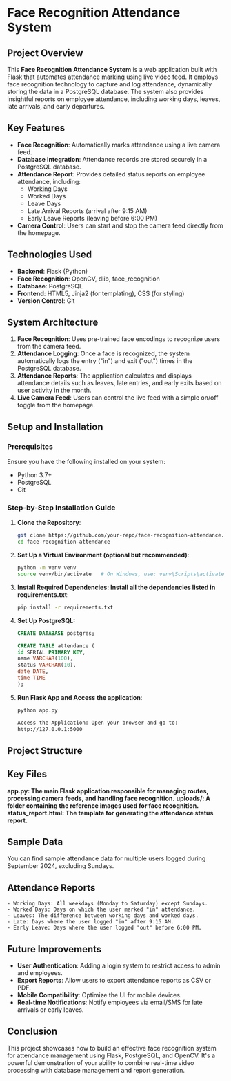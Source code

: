 
# Face Recognition Attendance System

## Project Overview
This **Face Recognition Attendance System** is a web application built with Flask that automates attendance marking using live video feed. It employs face recognition technology to capture and log attendance, dynamically storing the data in a PostgreSQL database. The system also provides insightful reports on employee attendance, including working days, leaves, late arrivals, and early departures.

## Key Features
- **Face Recognition**: Automatically marks attendance using a live camera feed.
- **Database Integration**: Attendance records are stored securely in a PostgreSQL database.
- **Attendance Report**: Provides detailed status reports on employee attendance, including:
  - Working Days
  - Worked Days
  - Leave Days
  - Late Arrival Reports (arrival after 9:15 AM)
  - Early Leave Reports (leaving before 6:00 PM)
- **Camera Control**: Users can start and stop the camera feed directly from the homepage.

## Technologies Used
- **Backend**: Flask (Python)
- **Face Recognition**: OpenCV, dlib, face_recognition
- **Database**: PostgreSQL
- **Frontend**: HTML5, Jinja2 (for templating), CSS (for styling)
- **Version Control**: Git

## System Architecture
1. **Face Recognition**: Uses pre-trained face encodings to recognize users from the camera feed.
2. **Attendance Logging**: Once a face is recognized, the system automatically logs the entry ("in") and exit ("out") times in the PostgreSQL database.
3. **Attendance Reports**: The application calculates and displays attendance details such as leaves, late entries, and early exits based on user activity in the month.
4. **Live Camera Feed**: Users can control the live feed with a simple on/off toggle from the homepage.

## Setup and Installation

### Prerequisites
Ensure you have the following installed on your system:
- Python 3.7+
- PostgreSQL
- Git

### Step-by-Step Installation Guide

1. **Clone the Repository**:
   ```bash
   git clone https://github.com/your-repo/face-recognition-attendance.git
   cd face-recognition-attendance

2. **Set Up a Virtual Environment (optional but recommended)**:
    ```bash
    python -m venv venv
    source venv/bin/activate   # On Windows, use: venv\Scripts\activate

3. **Install Required Dependencies: Install all the dependencies listed in requirements.txt**:
    ```bash
    pip install -r requirements.txt

4. **Set Up PostgreSQL:**
    ```sql
    CREATE DATABASE postgres;

    CREATE TABLE attendance (
    id SERIAL PRIMARY KEY,
    name VARCHAR(100),
    status VARCHAR(10),
    date DATE,
    time TIME
    );

5. **Run Flask App and Access the application**:
    ```bash
    python app.py

    Access the Application: Open your browser and go to:
    http://127.0.0.1:5000

## Project Structure

## Key Files

**app.py: The main Flask application responsible for managing routes, processing camera feeds, and handling face recognition.**
**uploads/: A folder containing the reference images used for face recognition.**
**status_report.html: The template for generating the attendance status report.**

## Sample Data

You can find sample attendance data for multiple users logged during September 2024, excluding Sundays.

## Attendance Reports
    - Working Days: All weekdays (Monday to Saturday) except Sundays.
    - Worked Days: Days on which the user marked "in" attendance.
    - Leaves: The difference between working days and worked days.
    - Late: Days where the user logged "in" after 9:15 AM.
    - Early Leave: Days where the user logged "out" before 6:00 PM.
    
## Future Improvements

   - **User Authentication**: Adding a login system to restrict access to admin and employees.
   - **Export Reports**: Allow users to export attendance reports as CSV or PDF.
   - **Mobile Compatibility**: Optimize the UI for mobile devices.
   - **Real-time Notifications**: Notify employees via email/SMS for late arrivals or early leaves.

## Conclusion

This project showcases how to build an effective face recognition system for attendance management using Flask, PostgreSQL, and OpenCV. It's a powerful demonstration of your ability to combine real-time video processing with database management and report generation.